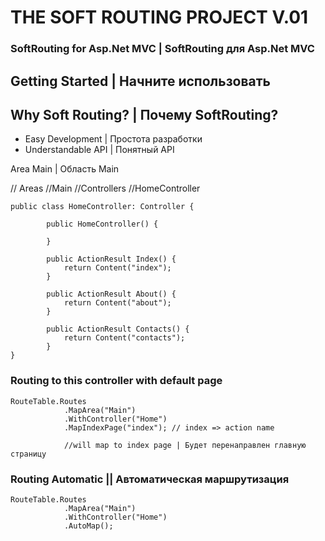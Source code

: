 
# THE SOFT ROUTING PROJECT V.01

### SoftRouting for Asp.Net MVC | SoftRouting для Asp.Net MVC

## Getting Started | Начните использовать

## Why Soft Routing? | Почему SoftRouting?

* Easy Development | Простота разработки 
* Understandable API | Понятный API

Area Main | Область Main 

// Areas
        //Main
            //Controllers
                //HomeController
```
public class HomeController: Controller {

        public HomeController() {

        }

        public ActionResult Index() {
            return Content("index");
        }

        public ActionResult About() {
            return Content("about");
        }

        public ActionResult Contacts() {
            return Content("contacts");
        }
}

```

### Routing to this controller with default page

```
RouteTable.Routes
            .MapArea("Main")
            .WithController("Home")
            .MapIndexPage("index"); // index => action name

            //will map to index page | Будет перенаправлен главную страницу
```

### Routing Automatic || Автоматическая маршрутизация

```
RouteTable.Routes
            .MapArea("Main")
            .WithController("Home")
            .AutoMap();
            
```



